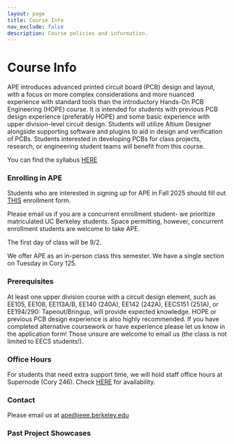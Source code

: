 ```yaml
---
layout: page
title: Course Info
nav_exclude: false
description: Course policies and information.
---
```


# Course Info

APE introduces advanced printed circuit board (PCB) design and layout, with a focus on more complex considerations and more nuanced experience with standard tools than the introductory Hands-On PCB Engineering (HOPE) course. It is intended for students with previous PCB design experience (preferably HOPE) and some basic experience with upper division-level circuit design. Students will utilize Altium Designer alongside supporting software and plugins to aid in design and verification of PCBs. Students interested in developing PCBs for class projects, research, or engineering student teams will benefit from this course.

You can find the syllabus [HERE](https://docs.google.com/document/d/1CdxfcXsvoL-aMWkG8YlPuyAOb3MjzHpzyLjSFaty43k/edit?usp=sharing)

### Enrolling in APE

Students who are interested in signing up for APE in Fall 2025 should fill out [THIS](https://berkie.ee/ape-fa25-apply?ref=ieee.berkeley.edu) enrollment form.

Please email us if you are a concurrent enrollment student- we prioritize matriculated UC Berkeley students. Space permitting, however, concurrent enrollment students are welcome to take APE.

The first day of class will be 9/2.

We offer APE as an in-person class this semester. We have a single section on Tuesday in Cory 125.

### Prerequisites

At least one upper division course with a circuit design element, such as EE105, EE108, EE113A/B, EE140 (240A), EE142 (242A), EECS151 (251A), or EE194/290: Tapeout/Bringup, will provide expected knowledge. HOPE or previous PCB design experience is also highly recommended. If you have completed alternative coursework or have experience please let us know in the application form! Those unsure are welcome to email us (the class is not limited to EECS students!).


### Office Hours

For students that need extra support time, we will hold staff office hours at  Supernode (Cory 246). Check [HERE](https://calendar.google.com/calendar/u/0?cid=Y18wZDQzN2VkOTE0YTc4NWY5NGQwYzMxOTc3MDcyY2RmMDEwMjk1NTIyNTI1ZDJjMTMwMTFiY2JkZTQ3YTBmN2E1QGdyb3VwLmNhbGVuZGFyLmdvb2dsZS5jb20) for availability.

### Contact

Please email us at [ape@ieee.berkeley.edu](ape@ieee.berkeley.edu)

### Past Project Showcases
